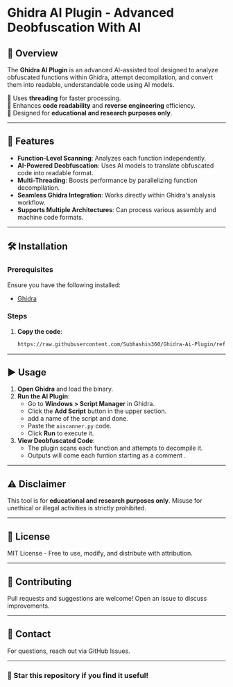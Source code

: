 # Ghidra AI Plugin - Advanced Deobfuscation With AI

## 🚀 Overview
The **Ghidra AI Plugin** is an advanced AI-assisted tool designed to analyze obfuscated functions within Ghidra, attempt decompilation, and convert them into readable, understandable code using AI models.

🔹 Uses **threading** for faster processing.  
🔹 Enhances **code readability** and **reverse engineering** efficiency.  
🔹 Designed for **educational and research purposes only**.

---

## 📌 Features
- **Function-Level Scanning**: Analyzes each function independently.
- **AI-Powered Deobfuscation**: Uses AI models to translate obfuscated code into readable format.
- **Multi-Threading**: Boosts performance by parallelizing function decompilation.
- **Seamless Ghidra Integration**: Works directly within Ghidra's analysis workflow.
- **Supports Multiple Architectures**: Can process various assembly and machine code formats.

---

## 🛠 Installation

### Prerequisites
Ensure you have the following installed:
- [Ghidra](https://ghidra-sre.org/)

### Steps
1. **Copy the code**:
   ```sh
   https://raw.githubusercontent.com/Subhashis360/Ghidra-Ai-Plugin/refs/heads/main/aiscanner.py
   ```

---

## ▶️ Usage
1. **Open Ghidra** and load the binary.
2. **Run the AI Plugin**:
   - Go to **Windows > Script Manager** in Ghidra.
   - Click the **Add Script** button in the upper section.
   - add a name of the script and done.
   - Paste the `aiscanner.py` code.
   - Click **Run** to execute it.
3. **View Deobfuscated Code**:
   - The plugin scans each function and attempts to decompile it.
   - Outputs will come each funtion starting as a comment .

---

## ⚠️ Disclaimer
This tool is for **educational and research purposes only**. Misuse for unethical or illegal activities is strictly prohibited.

---

## 📜 License
MIT License - Free to use, modify, and distribute with attribution.

---

## 📩 Contributing
Pull requests and suggestions are welcome! Open an issue to discuss improvements.

---

## 🔗 Contact
For questions, reach out via GitHub Issues.

---

### 🌟 Star this repository if you find it useful!

